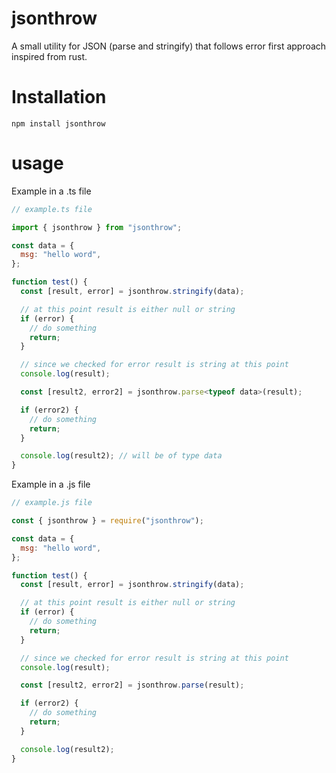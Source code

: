 # jsonthrow
A small utility for JSON (parse and stringify) that follows error first approach inspired from rust.

# Installation

```
npm install jsonthrow
```

# usage

Example in a .ts file

```js
// example.ts file

import { jsonthrow } from "jsonthrow";

const data = {
  msg: "hello word",
};

function test() {
  const [result, error] = jsonthrow.stringify(data);

  // at this point result is either null or string
  if (error) {
    // do something
    return;
  }

  // since we checked for error result is string at this point
  console.log(result);

  const [result2, error2] = jsonthrow.parse<typeof data>(result);

  if (error2) {
    // do something
    return;
  }

  console.log(result2); // will be of type data
}
```

Example in a .js file

```js
// example.js file

const { jsonthrow } = require("jsonthrow");

const data = {
  msg: "hello word",
};

function test() {
  const [result, error] = jsonthrow.stringify(data);

  // at this point result is either null or string
  if (error) {
    // do something
    return;
  }

  // since we checked for error result is string at this point
  console.log(result);

  const [result2, error2] = jsonthrow.parse(result);

  if (error2) {
    // do something
    return;
  }

  console.log(result2);
}
```
